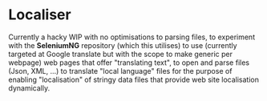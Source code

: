 # Localiser
Currently a hacky WIP with no optimisations to parsing files, to experiment with the **SeleniumNG** repository (which this utilises) to use (currently targeted at Google translate but with the scope to make generic per webpage) web pages that offer "translating text", to open and parse files (Json, XML, ...) to translate "local language" files for the purpose of enabling "localisation" of stringy data files that provide web site localisation dynamically.
